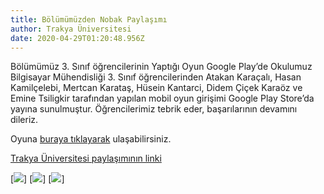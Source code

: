 ```yaml
---
title: Bölümümüzden Nobak Paylaşımı
author: Trakya Üniversitesi
date: 2020-04-29T01:20:48.956Z
---
```

Bölümümüz 3. Sınıf öğrencilerinin Yaptığı Oyun Google Play’de Okulumuz Bilgisayar Mühendisliği 3. Sınıf öğrencilerinden Atakan Karaçalı, Hasan Kamilçelebi, Mertcan Karataş, Hüsein Kantarci, Didem Çiçek Karaöz ve Emine Tsiligkir tarafından yapılan mobil oyun girişimi Google Play Store’da yayına sunulmuştur. Öğrencilerimiz tebrik eder, başarılarının devamını dileriz. 

Oyuna [buraya tıklayarak](https://play.google.com/store/apps/details?id=com.nobakent.nolaswifty) ulaşabilirsiniz.

[Trakya Üniversitesi paylaşımının linki](https://bilmuh.trakya.edu.tr/news/bolumumuz-3--sinif-ogrencilerinin-yaptigi-oyun-google-play-de)

[<img src="https://bys.trakya.edu.tr/cache/img-thumb/3/34/349/349d/349d8a8c03a3ac78f300dd59c3967d7a.png">]
[<img src="https://bys.trakya.edu.tr/cache/img-thumb/3/38/382/3823/38235b7882cbe1e4ef95f0e3bafff648.png">]
[<img src="https://bys.trakya.edu.tr/cache/img-thumb/b/b3/b39/b399/b399ca84c064ac46e9a837e8132c2b5b.png">]
